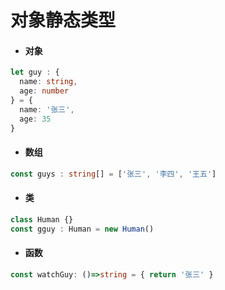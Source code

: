 # 对象静态类型

- #### 对象

```typescript
let guy : {
  name: string,
  age: number
} = {
  name: '张三',
  age: 35
}
```

- #### 数组

```typescript
const guys : string[] = ['张三', '李四', '王五']
```

- #### 类

```typescript
class Human {}
const gguy : Human = new Human()
```

- #### 函数

```typescript
const watchGuy: ()=>string = { return '张三' }
```

